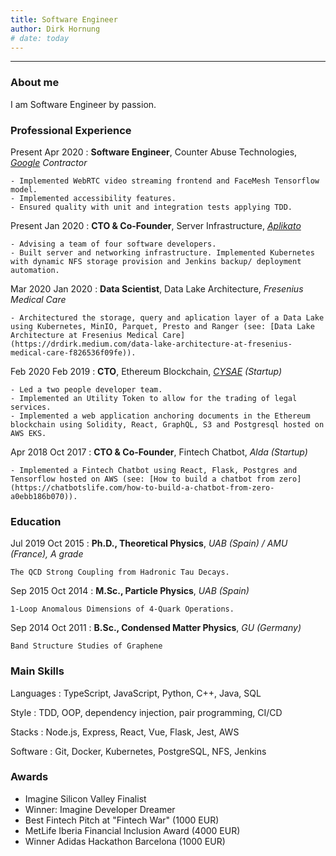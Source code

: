 ```yaml
---
title: Software Engineer
author: Dirk Hornung
# date: today
---
```



----


### About me

I am Software Engineer by passion.


### Professional Experience

Present Apr 2020
:   **Software Engineer**, Counter Abuse Technologies, *[Google](https://myaccount.google.com) Contractor*

    - Implemented WebRTC video streaming frontend and FaceMesh Tensorflow model. 
    - Implemented accessibility features.
    - Ensured quality with unit and integration tests applying TDD.

Present Jan 2020
:   **CTO & Co-Founder**, Server Infrastructure, *[Aplikato](https://aplikato.de)*

    - Advising a team of four software developers.
    - Built server and networking infrastructure. Implemented Kubernetes with dynamic NFS storage provision and Jenkins backup/ deployment automation.

Mar 2020 Jan 2020
:   **Data Scientist**, Data Lake Architecture, *Fresenius Medical Care*

    - Architectured the storage, query and aplication layer of a Data Lake using Kubernetes, MinIO, Parquet, Presto and Ranger (see: [Data Lake Architecture at Fresenius Medical Care](https://drdirk.medium.com/data-lake-architecture-at-fresenius-medical-care-f826536f09fe)).

Feb 2020 Feb 2019
:   **CTO**, Ethereum Blockchain, *[CYSAE](https://cysae.com) (Startup)*

    - Led a two people developer team.
    - Implemented an Utility Token to allow for the trading of legal services.
    - Implemented a web application anchoring documents in the Ethereum blockchain using Solidity, React, GraphQL, S3 and Postgresql hosted on AWS EKS.

Apr 2018  Oct 2017
:   **CTO & Co-Founder**, Fintech Chatbot, *Alda (Startup)* 

    - Implemented a Fintech Chatbot using React, Flask, Postgres and Tensorflow hosted on AWS (see: [How to build a chatbot from zero](https://chatbotslife.com/how-to-build-a-chatbot-from-zero-a0ebb186b070)).


### Education

Jul 2019 Oct 2015
:   **Ph.D., Theoretical Physics**, *UAB (Spain) / AMU (France), A grade*

    The QCD Strong Coupling from Hadronic Tau Decays.

Sep 2015 Oct 2014 
:   **M.Sc., Particle Physics**, *UAB (Spain)*

    1-Loop Anomalous Dimensions of 4-Quark Operations.

Sep 2014 Oct 2011
:   **B.Sc., Condensed Matter Physics**, *GU (Germany)*

    Band Structure Studies of Graphene


### Main Skills

Languages
:   TypeScript, JavaScript, Python, C++, Java, SQL

Style
:   TDD, OOP, dependency injection, pair programming, CI/CD

Stacks
:   Node.js, Express, React, Vue, Flask, Jest, AWS

Software
:   Git, Docker, Kubernetes, PostgreSQL, NFS, Jenkins


### Awards

- Imagine Silicon Valley Finalist
- Winner: Imagine Developer Dreamer
- Best Fintech Pitch at "Fintech War" (1000 EUR)
- MetLife Iberia Financial Inclusion Award (4000 EUR)
- Winner Adidas Hackathon Barcelona (1000 EUR)